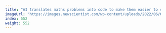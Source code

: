 ```yaml
---
title: "AI translates maths problems into code to make them easier to solve"
imageUrl: "https://images.newscientist.com/wp-content/uploads/2022/06/06114333/SEI_107484895.jpg?width=600"
index: 552
weight: 552
---
```

